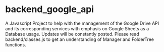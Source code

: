 # backend_google_api
A Javascript Project to help with the management of the Google Drive API and its corresponding services with emphasis on Google Sheets as a Database usage. Updates will be constantly posted. Please read backend/classes.js to get an understanding of Manager and FolderTree functions.
